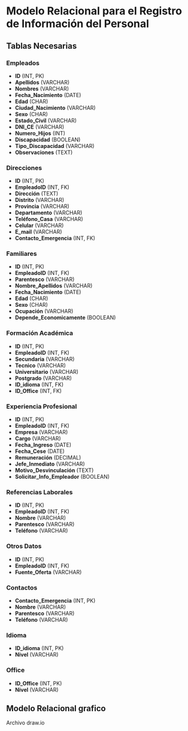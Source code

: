 # Modelo Relacional para el Registro de Información del Personal

## Tablas Necesarias

### Empleados
- **ID** (INT, PK)
- **Apellidos** (VARCHAR)
- **Nombres** (VARCHAR)
- **Fecha_Nacimiento** (DATE)
- **Edad** (CHAR)
- **Ciudad_Nacimiento** (VARCHAR)
- **Sexo** (CHAR)
- **Estado_Civil** (VARCHAR)
- **DNI_CE** (VARCHAR)
- **Numero_Hijos** (INT)
- **Discapacidad** (BOOLEAN)
- **Tipo_Discapacidad** (VARCHAR)
- **Observaciones** (TEXT)

### Direcciones
- **ID** (INT, PK)
- **EmpleadoID** (INT, FK)
- **Dirección** (TEXT)
- **Distrito** (VARCHAR)
- **Provincia** (VARCHAR)
- **Departamento** (VARCHAR)
- **Teléfono_Casa** (VARCHAR)
- **Celular** (VARCHAR)
- **E_mail** (VARCHAR)
- **Contacto_Emergencia** (INT, FK)

### Familiares
- **ID** (INT, PK)
- **EmpleadoID** (INT, FK)
- **Parentesco** (VARCHAR)
- **Nombre_Apellidos** (VARCHAR)
- **Fecha_Nacimiento** (DATE)
- **Edad** (CHAR)
- **Sexo** (CHAR)
- **Ocupación** (VARCHAR)
- **Depende_Economicamente** (BOOLEAN)

### Formación Académica
- **ID** (INT, PK)
- **EmpleadoID** (INT, FK)
- **Secundaria** (VARCHAR)
- **Tecnico** (VARCHAR)
- **Universitario** (VARCHAR)
- **Postgrado** (VARCHAR)
- **ID_idioma** (INT, FK)
- **ID_Office** (INT, FK)

### Experiencia Profesional
- **ID** (INT, PK)
- **EmpleadoID** (INT, FK)
- **Empresa** (VARCHAR)
- **Cargo** (VARCHAR)
- **Fecha_Ingreso** (DATE)
- **Fecha_Cese** (DATE)
- **Remuneración** (DECIMAL)
- **Jefe_Inmediato** (VARCHAR)
- **Motivo_Desvinculación** (TEXT)
- **Solicitar_Info_Empleador** (BOOLEAN)

### Referencias Laborales
- **ID** (INT, PK)
- **EmpleadoID** (INT, FK)
- **Nombre** (VARCHAR)
- **Parentesco** (VARCHAR)
- **Teléfono** (VARCHAR)

### Otros Datos
- **ID** (INT, PK)
- **EmpleadoID** (INT, FK)
- **Fuente_Oferta** (VARCHAR)

### Contactos
- **Contacto_Emergencia** (INT, PK)
- **Nombre** (VARCHAR)
- **Parentesco** (VARCHAR)
- **Teléfono** (VARCHAR)

### Idioma
- **ID_idioma** (INT, PK)
- **Nivel** (VARCHAR)

### Office
- **ID_Office** (INT, PK)
- **Nivel** (VARCHAR)

## Modelo Relacional grafico
Archivo draw.io